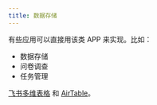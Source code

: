 ```yaml
---
title: 数据存储
---
```


有些应用可以直接用该类 APP 来实现。比如：
* 数据存储
* 问卷调查
* 任务管理

[飞书多维表格](../f/feishu-table.md) 和 [AirTable](../a/airtable.md)。